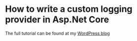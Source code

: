 # How to write a custom logging provider in Asp.Net Core

The full tutorial can be found at my [WordPress blog](https://teonotebook.wordpress.com/2019/04/13/how-to-write-a-custom-logging-provider-in-asp-net-core/)

